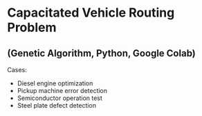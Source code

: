 # Capacitated Vehicle Routing Problem  
## (Genetic Algorithm, Python, Google Colab)  
  
Cases:  
- Diesel engine optimization  
- Pickup machine error detection  
- Semiconductor operation test  
- Steel plate defect detection

